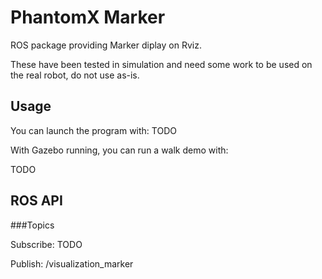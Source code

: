 # PhantomX Marker

ROS package providing Marker diplay on Rviz.

These have been tested in simulation and need some work to be used on the real robot, do not use as-is.

    
## Usage

You can launch the program with:
    TODO

With Gazebo running, you can run a walk demo with:

  TODO

## ROS API

###Topics

Subscribe:
  TODO
  
 Publish:
  /visualization_marker
